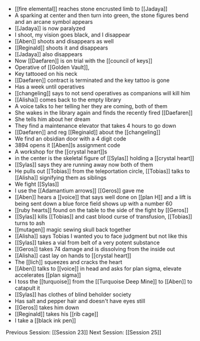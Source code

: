 - [[fire elemental]] reaches stone encrusted limb to [[Jadaya]]
- A sparking at center and then turn into green, the stone figures bend and an arcane symbol appears
- [[Jadaya]] is now paralyzed
- I shoot, my vision goes black, and I disappear 
- [[Aben]] shoots and disappears as well
- [[Reginald]] shoots it and disappears 
- [[Jadaya]] also disappears
- Now [[Daefaren]] is on trial with the [[council of keys]]
- Operative of [[Golden Vault]],
- Key tattooed on his neck
- [[Daefaren]] contract is terminated and the key tattoo is gone 
- Has a week until operatives 
- [[changeling]] says to not send operatives as companions will kill him
- [[Alisha]] comes back to the empty library
- A voice talks to her telling her they are coming, both of them
- She wakes in the library again and finds the recently fired [[Daefaren]]
- She tells him about her dream 
- They find a maintenance elevator that takes 4 hours to go down
- [[Daefaren]] and reg [[Reginald]] about the [[changeling]]
- We find an obsidian door with a 4 digit code
- 3894 opens it [[Aben]]s assignment code
- A workshop for the [[crystal heart]]s 
- in the center is the skeletal figure of [[Sylas]] holding a [[crystal heart]] 
- [[Sylas]] says they are running away now both of them
- He pulls out [[Tobias]] from the teleportation circle, [[Tobias]] talks to [[Alisha]] signifying them as siblings
- We fight [[Sylas]]
- I use the [[Adamantium arrows]] [[Geros]] gave me 
- [[Aben]] hears a [[voice]] that says well done on [[plan H]] and a lift is being sent down a blue force field shows up with a number 60
- [[ruby hearts]] found on the table to the side of the fight by [[Geros]]
- [[Sylas]] kills [[Tobias]] and cast blood curse of transfusion, [[Tobias]] turns to ash
- [[mutagen]] magic sewing skull back together
- [[Alisha]] says Tobias I wanted you to face judgment but not like this
- [[Sylas]] takes a vial from belt of a very potent substance
- [[Geros]] takes 74 damage and is dissolving from the inside out
- [[Alisha]] cast lay on hands to [[crystal heart]]
- The [[lich]] squeezes and cracks the heart
- [[Aben]] talks to [[voice]] in head and asks for plan sigma, elevate accelerates [[plan sigma]] 
- I toss the [[turquoise]] from the [[Turquoise Deep Mine]]  to [[Aben]] to catapult it 
- [[Sylas]] has clothes of blind beholder society 
- Has salt and pepper hair and doesn't have eyes still
- [[Geros]] takes him down 
- [[Reginald]] takes his [[rib cage]]
- I take a [[black ink pen]]

Previous Session: [[Session 23]]
Next Session: [[Session 25]]